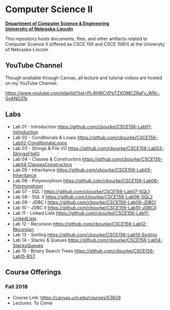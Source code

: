# Computer Science II
**[Department of Computer Science & Engineering](https://cse.unl.edu)**  
**[University of Nebraska-Lincoln](https://unl.edu)**

This repository hosts documents, files, and other artifacts
related to Computer Science II (offered as CSCE 156 and CSCE 156H) at 
the University of Nebraska-Lincoln

## YouTube Channel

Though available through Canvas, all lecture and tutorial videos are hosted on my YouTube Channel:

https://www.youtube.com/playlist?list=PL4IH6CVPpTZXOMCZRaFy_WRc-GvANOZfk

## Labs

- Lab 01 - Introduction https://github.com/cbourke/CSCE156-Lab01-Introduction
- Lab 02 - Conditionals & Loops https://github.com/cbourke/CSCE156-Lab02-ConditionalsLoops
- Lab 03 - Strings & File I/O https://github.com/cbourke/CSCE156-Lab03-StringsFileIO
- Lab 04 - Classes & Constructors https://github.com/cbourke/CSCE156-Lab04-ClassesConstructors
- Lab 05 - Inheritance https://github.com/cbourke/CSCE156-Lab05-Inheritance
- Lab 06 - Polymorphism https://github.com/cbourke/CSCE156-Lab06-Polymorphism
- Lab 07 - SQL I https://github.com/cbourke/CSCE156-Lab07-SQL1
- Lab 08 - SQL II https://github.com/cbourke/CSCE156-Lab08-SQL2
- Lab 09 - JDBC I https://github.com/cbourke/CSCE156-Lab09-JDBCI
- Lab 10 - JDBC II https://github.com/cbourke/CSCE156-Lab10-JDBCII
- Lab 11 - Linked Lists https://github.com/cbourke/CSCE156-Lab11-LinkedLists
- Lab 12 - Recursion https://github.com/cbourke/CSCE156-Lab12-Recursion
- Lab 13 - Sorting https://github.com/cbourke/CSCE156-Lab13-Sorting
- Lab 14 - Stacks & Queues https://github.com/cbourke/CSCE156-Lab14-StacksQueues
- Lab 15 - Binary Search Trees https://github.com/cbourke/CSCE156-Lab15-BST

## Course Offerings

### Fall 2018 

- Course Link: https://canvas.unl.edu/courses/53628
- Lectures: To Come
